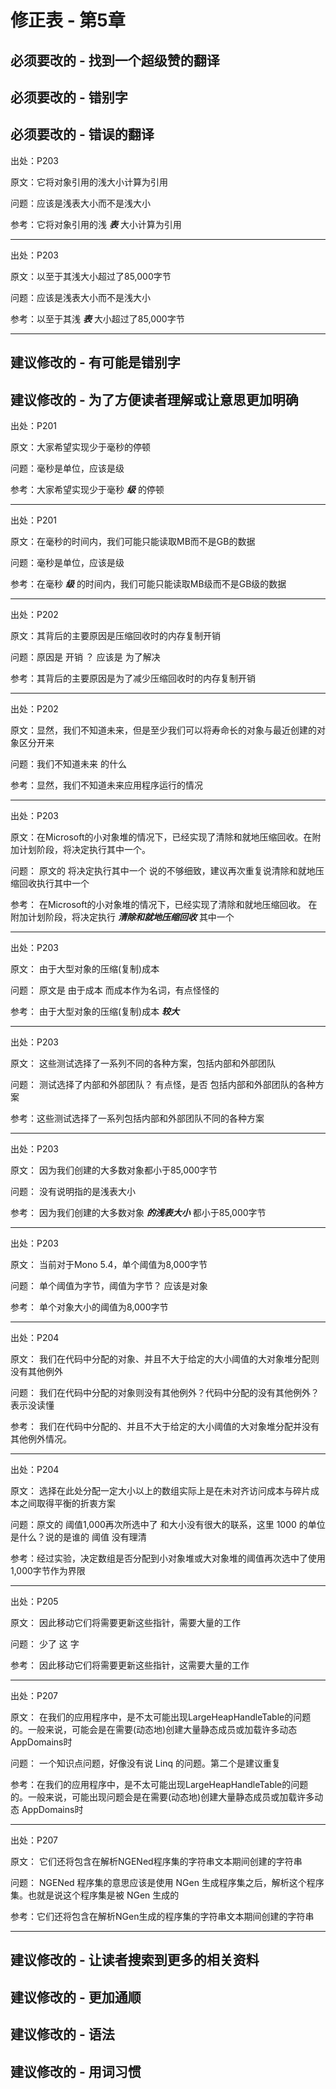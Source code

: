 # 修正表 - 第5章

## 必须要改的 - 找到一个超级赞的翻译

## 必须要改的 - 错别字

## 必须要改的 - 错误的翻译

出处：P203

原文：它将对象引用的浅大小计算为引用

问题：应该是浅表大小而不是浅大小

参考：它将对象引用的浅 ***表*** 大小计算为引用

------

出处：P203

原文：以至于其浅大小超过了85,000字节

问题：应该是浅表大小而不是浅大小

参考：以至于其浅 ***表*** 大小超过了85,000字节

------

## 建议修改的 - 有可能是错别字

## 建议修改的 - 为了方便读者理解或让意思更加明确

出处：P201

原文：大家希望实现少于毫秒的停顿

问题：毫秒是单位，应该是级

参考：大家希望实现少于毫秒 ***级*** 的停顿

------

出处：P201

原文：在毫秒的时间内，我们可能只能读取MB而不是GB的数据

问题：毫秒是单位，应该是级

参考：在毫秒 ***级*** 的时间内，我们可能只能读取MB级而不是GB级的数据

------

出处：P202

原文：其背后的主要原因是压缩回收时的内存复制开销

问题：原因是 开销 ？ 应该是 为了解决

参考：其背后的主要原因是为了减少压缩回收时的内存复制开销

------

出处：P202

原文：显然，我们不知道未来，但是至少我们可以将寿命长的对象与最近创建的对象区分开来

问题：我们不知道未来 的什么

参考：显然，我们不知道未来应用程序运行的情况

------

出处：P203

原文：在Microsoft的小对象堆的情况下，已经实现了清除和就地压缩回收。在附加计划阶段，将决定执行其中一个。

问题： 原文的 将决定执行其中一个 说的不够细致，建议再次重复说清除和就地压缩回收执行其中一个

参考： 在Microsoft的小对象堆的情况下，已经实现了清除和就地压缩回收。 在附加计划阶段，将决定执行 ***清除和就地压缩回收*** 其中一个

------

出处：P203

原文： 由于大型对象的压缩(复制)成本

问题： 原文是 由于成本 而成本作为名词，有点怪怪的

参考： 由于大型对象的压缩(复制)成本 ***较大*** 

------

出处：P203

原文： 这些测试选择了一系列不同的各种方案，包括内部和外部团队

问题： 测试选择了内部和外部团队？ 有点怪，是否 包括内部和外部团队的各种方案

参考：这些测试选择了一系列包括内部和外部团队不同的各种方案

------

出处：P203

原文： 因为我们创建的大多数对象都小于85,000字节

问题： 没有说明指的是浅表大小

参考： 因为我们创建的大多数对象 ***的浅表大小*** 都小于85,000字节

------

出处：P203

原文： 当前对于Mono 5.4，单个阈值为8,000字节

问题： 单个阈值为字节，阈值为字节？ 应该是对象

参考： 单个对象大小的阈值为8,000字节

------

出处：P204

原文： 我们在代码中分配的对象、并且不大于给定的大小阈值的大对象堆分配则没有其他例外

问题： 我们在代码中分配的对象则没有其他例外？代码中分配的没有其他例外？ 表示没读懂

参考： 我们在代码中分配的、并且不大于给定的大小阈值的大对象堆分配并没有其他例外情况。

------

出处：P204

原文： 选择在此处分配一定大小以上的数组实际上是在未对齐访问成本与碎片成本之间取得平衡的折衷方案

问题：原文的 阈值1,000再次所选中了 和大小没有很大的联系，这里 1000 的单位是什么？说的是谁的 阈值 没有理清

参考：经过实验，决定数组是否分配到小对象堆或大对象堆的阈值再次选中了使用1,000字节作为界限

------

出处：P205

原文： 因此移动它们将需要更新这些指针，需要大量的工作

问题： 少了 这 字

参考： 因此移动它们将需要更新这些指针，这需要大量的工作

------

出处：P207

原文： 在我们的应用程序中，是不太可能出现LargeHeapHandleTable的问题的。一般来说，可能会是在需要(动态地)创建大量静态成员或加载许多动态 AppDomains时

问题： 一个知识点问题，好像没有说 Linq 的问题。第二个是建议重复

参考：在我们的应用程序中，是不太可能出现LargeHeapHandleTable的问题的。一般来说，可能出现问题会是在需要(动态地)创建大量静态成员或加载许多动态 AppDomains时

------

出处：P207

原文： 它们还将包含在解析NGENed程序集的字符串文本期间创建的字符串

问题： NGENed 程序集的意思应该是使用 NGen 生成程序集之后，解析这个程序集。也就是说这个程序集是被 NGen 生成的

参考：它们还将包含在解析NGen生成的程序集的字符串文本期间创建的字符串

------

## 建议修改的 - 让读者搜索到更多的相关资料

## 建议修改的 - 更加通顺

## 建议修改的 - 语法

## 建议修改的 - 用词习惯

